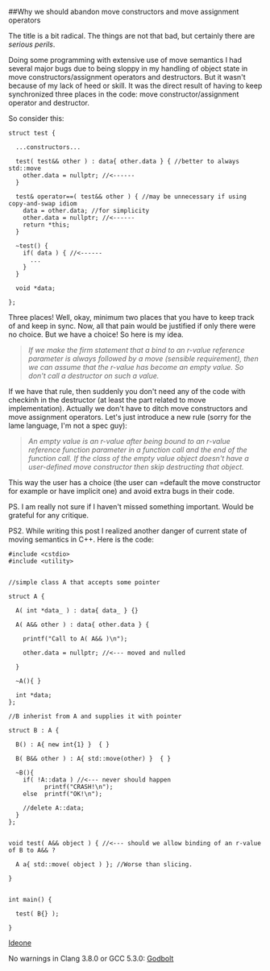 
##Why we should abandon move constructors and move assignment operators

  The title is a bit radical. The things are not that bad, but certainly there are *serious perils*.

  Doing some programming with extensive use of move semantics I had several major bugs due to being 
  sloppy in my handling of object state in move constructors/assignment operators and destructors.
  But it wasn't because of my lack of heed or skill. It was the direct result of having to keep 
  synchronized three places in the code: move constructor/assignment operator and destructor.

  So consider this:


    struct test {
    
      ...constructors...
    
      test( test&& other ) : data{ other.data } { //better to always std::move 
        other.data = nullptr; //<------
      }
    
      test& operator==( test&& other ) { //may be unnecessary if using copy-and-swap idiom
        data = other.data; //for simplicity
        other.data = nullptr; //<------
        return *this;
      }
    
      ~test() {
        if( data ) { //<------
          ...
        }
      }
    
      void *data;
    
    };


  Three places! Well, okay, minimum two places that you have to keep track of and keep in sync.
  Now, all that pain would be justified if only there were no choice. But we have a choice! 
  So here is my idea. 

> *If we make the firm statement that a bind to an r-value reference parameter is always followed 
> by a move (sensible requirement), then we can assume that the r-value has become an empty value. 
> So don't call a destructor on such a value.*

  If we have that rule, then suddenly you don't need any of the code with checkinh in the 
  destructor (at least the part related to move implementation). Actually we don't have 
  to ditch move constructors and move assignment operators. Let's just introduce a new rule (sorry 
  for the lame language, I'm not a spec guy):

> *An empty value is an r-value after being bound to an r-value reference function parameter 
> in a function call and the end of the function call. If the class of the empty value object 
> doesn't have a user-defined move constructor then skip destructing that object.*

  This way the user has a choice (the user can =default the move constructor for example or have 
  implicit one) and avoid extra bugs in their code.

  PS. I am really not sure if I haven't missed something important. Would be grateful for any 
  critique.

  PS2. While writing this post I realized another danger of current state of moving semantics
  in C++. Here is the code:


    #include <cstdio>
    #include <utility>
    
    
    //simple class A that accepts some pointer

    struct A {

      A( int *data_ ) : data{ data_ } {}

      A( A&& other ) : data{ other.data } {

        printf("Call to A( A&& )\n");

        other.data = nullptr; //<--- moved and nulled

      }

      ~A(){ }
      
      int *data;
    };

    //B inherist from A and supplies it with pointer
    
    struct B : A {

      B() : A{ new int{1} }  { }

      B( B&& other ) : A{ std::move(other) }  { }

      ~B(){ 
        if( !A::data ) //<--- never should happen
              printf("CRASH!\n");
        else  printf("OK!\n");

        //delete A::data;
      }
    };
    
    
    void test( A&& object ) { //<--- should we allow binding of an r-value of B to A&& ? 

      A a{ std::move( object ) }; //Worse than slicing.

    }
    
    
    int main() {
    
      test( B{} );
    
    }


  [Ideone](http://ideone.com/yOcawV) 
  
  No warnings in Clang 3.8.0 or GCC 5.3.0: [Godbolt](https://godbolt.org/g/eVbFBs)


